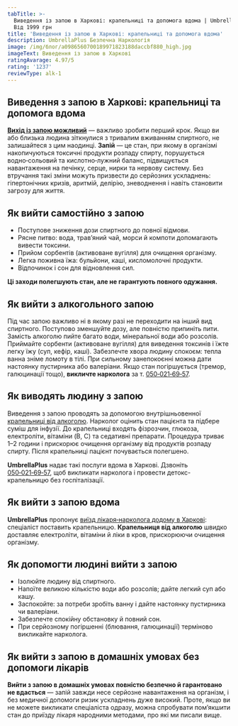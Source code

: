 ```yaml
---
tabTitle: >-
  Виведення із запою в Харкові: крапельниці та допомога вдома | Umbrella Plus |
  Від 1999 грн
title: 'Виведення із запою в Харкові: крапельниці та допомога вдома'
description: UmbrellaPlus Безпечна Наркологія
image: /img/блог/a0986560700189971823188daccbf880_high.jpg
imageText: Виведення із запою в Харкові
ratingAvarage: 4.97/5
rating: '1237'
reviewType: alk-1
---
```


## Виведення з запою в Харкові: крапельниці та допомога вдома

**[Вихід із запою можливий](https://umbrella-plus.com.ua/uk/kharkiv/vivod-iz-zapoia-kharkiv-ua/)** — важливо зробити перший крок. Якщо ви або близька людина зіткнулися з тривалим вживанням спиртного, не залишайтеся з цим наодинці. **Запій** — це стан, при якому в організмі накопичуються токсичні продукти розпаду спирту, порушується водно‑сольовий та кислотно‑лужний баланс, підвищується навантаження на печінку, серце, нирки та нервову систему. Без втручання такі зміни можуть призвести до серйозних ускладнень: гіпертонічних кризів, аритмій, делірію, зневоднення і навіть становити загрозу для життя.

## Як вийти самостійно з запою

* Поступове зниження дози спиртного до повної відмови.
* Рясне питво: вода, трав’яний чай, морси й компоти допомагають вивести токсини.
* Прийом сорбентів (активоване вугілля) для очищення організму.
* Легка поживна їжа: бульйони, каші, кисломолочні продукти.
* Відпочинок і сон для відновлення сил.

**Ці заходи полегшують стан, але не гарантують повного одужання.**

## Як вийти з алкогольного запою

Під час запою важливо ні в якому разі не переходити на інший вид спиртного. Поступово зменшуйте дозу, але повністю припиніть пити. Замість алкоголю пийте багато води, мінеральної води або розсолів. Приймайте сорбенти (активоване вугілля) для виведення токсинів і їжте легку їжу (суп, кефір, каші). Забезпечте хвора людину спокоєм: тепла ванна зніме ломоту в тілі. При сильному занепокоєнні можна дати настоянку пустирника або валеріани. Якщо стан погіршується (тремор, галюцинації тощо), **викличте нарколога** за т. [050‑021‑69‑57](tel:0500216957).

## Як виводять людину з запою

Виведення з запою проводять за допомогою внутрішньовенної [крапельниці від алкоголю](). Нарколог оцінить стан пацієнта та підбере суміш для інфузії. До крапельниці входять фізрозчин, глюкоза, електроліти, вітаміни (B, C) та седативні препарати. Процедура триває 1–2 години і прискорює очищення організму від продуктів розпаду спирту. Після крапельниці пацієнт почувається полегшено.

**UmbrellaPlus** надає такі послуги вдома в Харкові. Дзвоніть [050‑021‑69‑57](tel:0500216957), щоб викликати нарколога і провести детокс-крапельницю без госпіталізації.

## Як вийти з запою вдома

**UmbrellaPlus** пропонує [виїзд лікаря‑нарколога додому в Харкові](https://umbrella-plus.com.ua/uk/kharkiv/kapelnica_ot_alkogola_na_domy_kharkiv_ua/): спеціаліст поставить крапельницю. **Крапельниця від алкоголю** швидко доставляє електроліти, вітаміни й ліки в кров, прискорюючи очищення організму.

## Як допомогти людині вийти з запою

* Ізолюйте людину від спиртного.
* Напоїте великою кількістю води або розсолів; дайте легкий суп або кашу.
* Заспокойте: за потреби зробіть ванну і дайте настоянку пустирника чи валеріани.
* Забезпечте спокійну обстановку й повний сон.
* При серйозному погіршенні (блювання, галюцинації) терміново викликайте нарколога.

## Як вийти з запою в домашніх умовах без допомоги лікарів

**Вийти з запою в домашніх умовах повністю безпечно й гарантовано не вдасться** — запій завжди несе серйозне навантаження на організм, і без медичної допомоги ризик ускладнень дуже високий. Проте, якщо ви не можете викликати спеціаліста одразу, можна спробувати пом’якшити стан до приїзду лікаря народними методами, про які ми писали вище.
